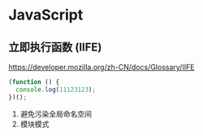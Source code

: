 # JavaScript

## 立即执行函数 (IIFE)

https://developer.mozilla.org/zh-CN/docs/Glossary/IIFE

```js
(function () {
  console.log(11123123);
})();
```

1. 避免污染全局命名空间
2. 模块模式
